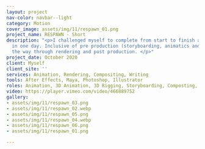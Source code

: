 ```yaml
---
layout: project
nav-color: navbar--light
category: Motion
cover_image: assets/img/11/respawn_01.png
project_name: RESPAWN - Short
description: "<p>I challenged myself to complete from start to finish a short animation
  in one day. Inclusive of pre production (storyboarding, animatics and writing) all
  the way through rendering and post production. </p>"
project_date: October 2020
client: Myself
client_site: ''
services: Animation, Rendering, Compositing, Writing
tools: After Effects, Maya, Photoshop, Illustrator
roles: Animation, 3D Animation, 3D Rigging, Storyboarding, Composting, Writing
video: https://player.vimeo.com/video/466889752
gallery:
- assets/img/11/respawn_03.png
- assets/img/11/respawn_02.webp
- assets/img/11/respawn_05.png
- assets/img/11/respawn_04.webp
- assets/img/11/respawn_06.png
- assets/img/11/respawn_01.png

---
```


